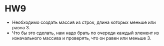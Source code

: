 # HW9
* Необходимо создать массив из строк, длина которых меньше или равна 3.
* Что бы это сделать, нам надо брать по очереди каждый элемент из изначального массива и проверять, что он равен или меньше 3.